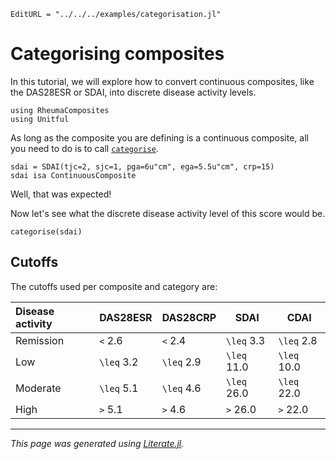 ```@meta
EditURL = "../../../examples/categorisation.jl"
```

# Categorising composites

In this tutorial, we will explore how to convert continuous composites, like the DAS28ESR or SDAI, into discrete disease activity levels.

````@example categorisation
using RheumaComposites
using Unitful
````

As long as the composite you are defining is a continuous composite, all you need to do is to call [`categorise`](@ref).

````@example categorisation
sdai = SDAI(tjc=2, sjc=1, pga=6u"cm", ega=5.5u"cm", crp=15)
sdai isa ContinuousComposite
````

Well, that was expected!

Now let's see what the discrete disease activity level of this score would be.

````@example categorisation
categorise(sdai)
````

## Cutoffs

The cutoffs used per composite and category are:

| Disease activity | DAS28ESR | DAS28CRP | SDAI   | CDAI   |
|:-----------------|----------|----------|--------|--------|
| Remission        | ``<`` 2.6    | ``<`` 2.4    | ``\leq`` 3.3  | ``\leq`` 2.8  |
| Low              | ``\leq`` 3.2    | ``\leq`` 2.9    | ``\leq`` 11.0 | ``\leq`` 10.0 |
| Moderate         | ``\leq`` 5.1    | ``\leq`` 4.6    | ``\leq`` 26.0 | ``\leq`` 22.0 |
| High             | ``>`` 5.1    | ``>`` 4.6    | ``>`` 26.0 | ``>`` 22.0 |

---

*This page was generated using [Literate.jl](https://github.com/fredrikekre/Literate.jl).*

